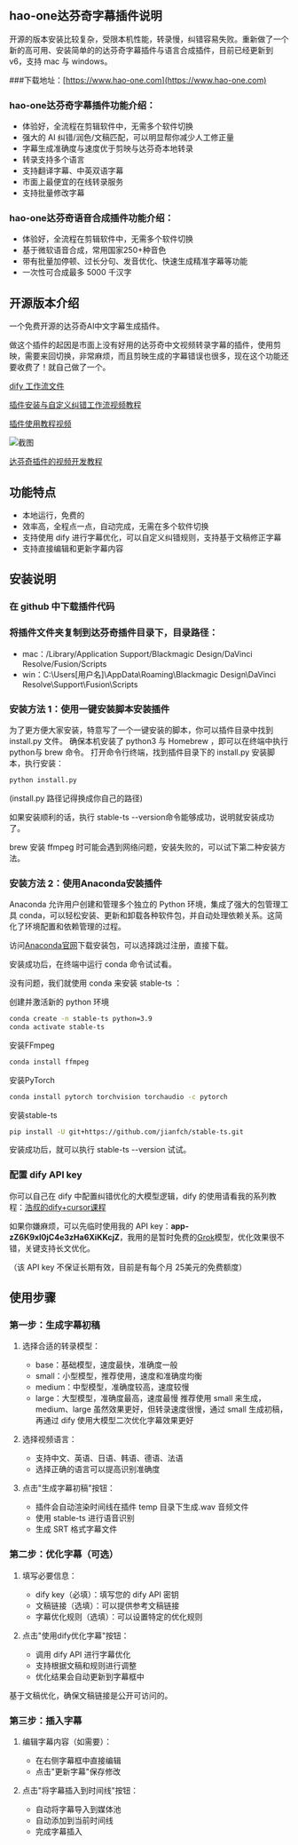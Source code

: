 ## hao-one达芬奇字幕插件说明

开源的版本安装比较复杂，受限本机性能，转录慢，纠错容易失败。重新做了一个新的高可用、安装简单的的达芬奇字幕插件与语言合成插件，目前已经更新到v6，支持 mac 与 windows。

###下载地址：[https://www.hao-one.com](https://www.hao-one.com)

### hao-one达芬奇字幕插件功能介绍：

- 体验好，全流程在剪辑软件中，无需多个软件切换
- 强大的 AI 纠错/润色/文稿匹配，可以明显帮你减少人工修正量
- 字幕生成准确度与速度优于剪映与达芬奇本地转录
- 转录支持多个语言
- 支持翻译字幕、中英双语字幕
- 市面上最便宜的在线转录服务
- 支持批量修改字幕

### hao-one达芬奇语音合成插件功能介绍：

- 体验好，全流程在剪辑软件中，无需多个软件切换
- 基于微软语音合成，常用国家250+种音色
- 带有批量加停顿、过长分句、发音优化、快速生成精准字幕等功能
- 一次性可合成最多 5000 千汉字


## 开源版本介绍

一个免费开源的达芬奇AI中文字幕生成插件。

做这个插件的起因是市面上没有好用的达芬奇中文视频转录字幕的插件，使用剪映，需要来回切换，非常麻烦，而且剪映生成的字幕错误也很多，现在这个功能还要收费了！就自己做了一个。

[dify 工作流文件](https://res.cloudinary.com/dpzscy2ao/raw/upload/v1731805929/%E8%BE%BE%E8%8A%AC%E5%A5%87%E5%AD%97%E5%B9%95%E7%94%9F%E6%88%90%E6%8F%92%E4%BB%B60.2_zu4upj.yml)

[插件安装与自定义纠错工作流视频教程](https://www.bilibili.com/video/BV1HwmoYREoQ/?spm_id_from=333.999.0.0&vd_source=50c41c1bed77ff65f5947e5b52ba3e85)

[插件使用教程视频](https://www.bilibili.com/video/BV1R1DqYeEdL/?spm_id_from=333.999.0.0&vd_source=50c41c1bed77ff65f5947e5b52ba3e85)

![截图](https://res.cloudinary.com/dpzscy2ao/image/upload/v1731805348/iShot_2024-11-17_09.02.17_stnhd5.png)

[达芬奇插件的视频开发教程](https://www.yuque.com/xiewenhao-9gxwj/zvkb97/lwxp5u4bwm4nv8h1)

## 功能特点

- 本地运行，免费的
- 效率高，全程点一点，自动完成，无需在多个软件切换
- 支持使用 dify 进行字幕优化，可以自定义纠错规则，支持基于文稿修正字幕
- 支持直接编辑和更新字幕内容

## 安装说明

### 在 github 中下载插件代码

### 将插件文件夹复制到达芬奇插件目录下，目录路径：
   - mac：/Library/Application Support/Blackmagic Design/DaVinci Resolve/Fusion/Scripts
   - win：C:\Users\[用户名]\AppData\Roaming\Blackmagic Design\DaVinci Resolve\Support\Fusion\Scripts

### 安装方法 1：使用一键安装脚本安装插件

为了更方便大家安装，特意写了一个一键安装的脚本，你可以插件目录中找到 install.py 文件。
确保本机安装了 python3 与 Homebrew ，即可以在终端中执行python与 brew 命令。 
打开命令行终端，找到插件目录下的 install.py 安装脚本，执行安装：

```bash
python install.py
```
(install.py 路径记得换成你自己的路径)


如果安装顺利的话，执行 stable-ts --version命令能够成功，说明就安装成功了。

brew 安装 ffmpeg 时可能会遇到网络问题，安装失败的，可以试下第二种安装方法。

### 安装方法 2：使用Anaconda安装插件

Anaconda 允许用户创建和管理多个独立的 Python 环境，集成了强大的包管理工具 conda，可以轻松安装、更新和卸载各种软件包，并自动处理依赖关系。这简化了环境配置和依赖管理的过程。

访问[Anaconda官网](https://www.anaconda.com/download)下载安装包，可以选择跳过注册，直接下载。

安装成功后，在终端中运行 conda 命令试试看。

没有问题，我们就使用 conda 来安装 stable-ts ：

创建并激活新的 python 环境

```bash
conda create -n stable-ts python=3.9
conda activate stable-ts
```
安装FFmpeg

```bash
conda install ffmpeg
```

安装PyTorch 

```bash
conda install pytorch torchvision torchaudio -c pytorch
```

安装stable-ts

```bash  
pip install -U git+https://github.com/jianfch/stable-ts.git
```

安装成功后，就可以执行 stable-ts --version 试试。

### 配置 dify API key

你可以自己在 dify 中配置纠错优化的大模型逻辑，dify 的使用请看我的系列教程：[浩叔的dify+cursor课程](https://space.bilibili.com/1055596703/channel/collectiondetail?sid=3993222)

如果你嫌麻烦，可以先临时使用我的 API key：**app-zZ6K9xI0jC4e3zHa6XiKKcjZ**，我用的是暂时免费的[Grok](https://x.ai/api)模型，优化效果很不错，关键支持长文优化。

（该 API key 不保证长期有效，目前是有每个月 25美元的免费额度）


## 使用步骤

### 第一步：生成字幕初稿

1. 选择合适的转录模型：
   - base：基础模型，速度最快，准确度一般
   - small：小型模型，推荐使用，速度和准确度均衡
   - medium：中型模型，准确度较高，速度较慢
   - large：大型模型，准确度最高，速度最慢
 推荐使用 small 来生成，medium、large 虽然效果更好，但转录速度很慢，通过 small 生成初稿，再通过 dify 使用大模型二次优化字幕效果更好
2. 选择视频语言：
   - 支持中文、英语、日语、韩语、德语、法语
   - 选择正确的语言可以提高识别准确度

3. 点击"生成字幕初稿"按钮：
   - 插件会自动渲染时间线在插件 temp 目录下生成.wav 音频文件
   - 使用 stable-ts 进行语音识别
   - 生成 SRT 格式字幕文件

### 第二步：优化字幕（可选）

1. 填写必要信息：
   - dify key（必填）：填写您的 dify API 密钥
   - 文稿链接（选填）：可以提供参考文稿链接
   - 字幕优化规则（选填）：可以设置特定的优化规则

2. 点击"使用dify优化字幕"按钮：
   - 调用 dify API 进行字幕优化
   - 支持根据文稿和规则进行调整
   - 优化结果会自动更新到字幕框中

基于文稿优化，确保文稿链接是公开可访问的。

### 第三步：插入字幕

1. 编辑字幕内容（如需要）：
   - 在右侧字幕框中直接编辑
   - 点击"更新字幕"保存修改

2. 点击"将字幕插入到时间线"按钮：
   - 自动将字幕导入到媒体池
   - 自动添加到当前时间线
   - 完成字幕插入

